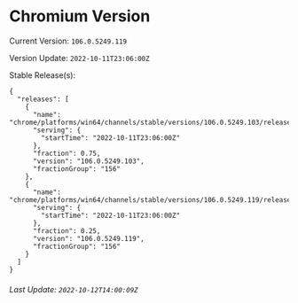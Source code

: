 # Chromium Version

Current Version: `106.0.5249.119`

Version Update: `2022-10-11T23:06:00Z`

Stable Release(s):
```
{
  "releases": [
    {
      "name": "chrome/platforms/win64/channels/stable/versions/106.0.5249.103/releases/1665529560",
      "serving": {
        "startTime": "2022-10-11T23:06:00Z"
      },
      "fraction": 0.75,
      "version": "106.0.5249.103",
      "fractionGroup": "156"
    },
    {
      "name": "chrome/platforms/win64/channels/stable/versions/106.0.5249.119/releases/1665529560",
      "serving": {
        "startTime": "2022-10-11T23:06:00Z"
      },
      "fraction": 0.25,
      "version": "106.0.5249.119",
      "fractionGroup": "156"
    }
  ]
}
```

###### Last Update: `2022-10-12T14:00:09Z`

